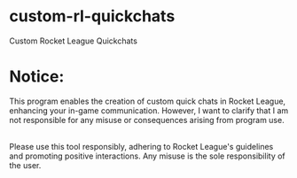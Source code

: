 # custom-rl-quickchats
Custom Rocket League Quickchats </br>
# Notice:
This program enables the creation of custom quick chats in Rocket League, enhancing your in-game communication. However, I want to clarify that I am not responsible for any misuse or consequences arising from program use.</br></br>

Please use this tool responsibly, adhering to Rocket League's guidelines and promoting positive interactions. Any misuse is the sole responsibility of the user.</br></br>

